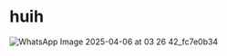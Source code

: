 # huih
![WhatsApp Image 2025-04-06 at 03 26 42_fc7e0b34](https://github.com/user-attachments/assets/1a9515a0-0362-4638-aac1-ec127de7fa02)
